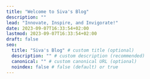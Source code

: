 ```yaml
---
title: "Welcome to Siva's Blog"
description: ""
lead: "Innovate, Inspire, and Invigorate!"
date: 2023-09-07T16:33:54+02:00
lastmod: 2023-09-07T16:33:54+02:00
draft: false
seo:
  title: "Siva's Blog" # custom title (optional)
  description: "" # custom description (recommended)
  canonical: "" # custom canonical URL (optional)
  noindex: false # false (default) or true
---
```

